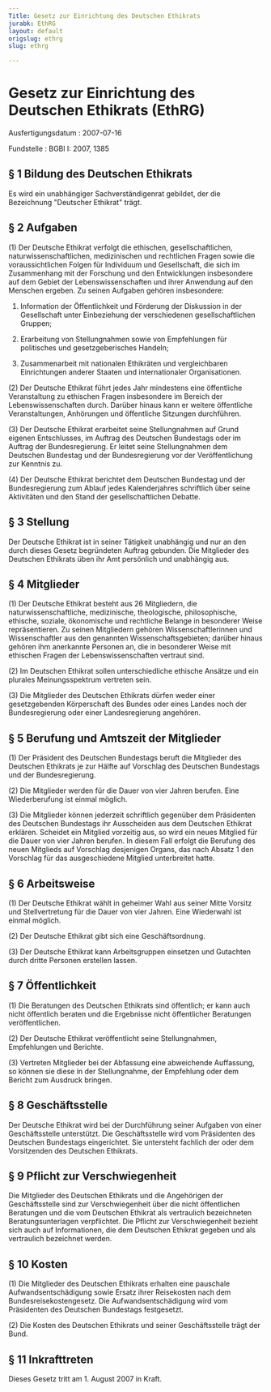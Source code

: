 ```yaml
---
Title: Gesetz zur Einrichtung des Deutschen Ethikrats
jurabk: EthRG
layout: default
origslug: ethrg
slug: ethrg

---
```


# Gesetz zur Einrichtung des Deutschen Ethikrats (EthRG)

Ausfertigungsdatum
:   2007-07-16

Fundstelle
:   BGBl I: 2007, 1385



## § 1 Bildung des Deutschen Ethikrats

Es wird ein unabhängiger Sachverständigenrat gebildet, der die
Bezeichnung "Deutscher Ethikrat" trägt.


## § 2 Aufgaben

(1) Der Deutsche Ethikrat verfolgt die ethischen, gesellschaftlichen,
naturwissenschaftlichen, medizinischen und rechtlichen Fragen sowie
die voraussichtlichen Folgen für Individuum und Gesellschaft, die sich
im Zusammenhang mit der Forschung und den Entwicklungen insbesondere
auf dem Gebiet der Lebenswissenschaften und ihrer Anwendung auf den
Menschen ergeben. Zu seinen Aufgaben gehören insbesondere:

1.  Information der Öffentlichkeit und Förderung der Diskussion in der
    Gesellschaft unter Einbeziehung der verschiedenen gesellschaftlichen
    Gruppen;


2.  Erarbeitung von Stellungnahmen sowie von Empfehlungen für politisches
    und gesetzgeberisches Handeln;


3.  Zusammenarbeit mit nationalen Ethikräten und vergleichbaren
    Einrichtungen anderer Staaten und internationaler Organisationen.




(2) Der Deutsche Ethikrat führt jedes Jahr mindestens eine öffentliche
Veranstaltung zu ethischen Fragen insbesondere im Bereich der
Lebenswissenschaften durch. Darüber hinaus kann er weitere öffentliche
Veranstaltungen, Anhörungen und öffentliche Sitzungen durchführen.

(3) Der Deutsche Ethikrat erarbeitet seine Stellungnahmen auf Grund
eigenen Entschlusses, im Auftrag des Deutschen Bundestags oder im
Auftrag der Bundesregierung. Er leitet seine Stellungnahmen dem
Deutschen Bundestag und der Bundesregierung vor der Veröffentlichung
zur Kenntnis zu.

(4) Der Deutsche Ethikrat berichtet dem Deutschen Bundestag und der
Bundesregierung zum Ablauf jedes Kalenderjahres schriftlich über seine
Aktivitäten und den Stand der gesellschaftlichen Debatte.


## § 3 Stellung

Der Deutsche Ethikrat ist in seiner Tätigkeit unabhängig und nur an
den durch dieses Gesetz begründeten Auftrag gebunden. Die Mitglieder
des Deutschen Ethikrats üben ihr Amt persönlich und unabhängig aus.


## § 4 Mitglieder

(1) Der Deutsche Ethikrat besteht aus 26 Mitgliedern, die
naturwissenschaftliche, medizinische, theologische, philosophische,
ethische, soziale, ökonomische und rechtliche Belange in besonderer
Weise repräsentieren. Zu seinen Mitgliedern gehören
Wissenschaftlerinnen und Wissenschaftler aus den genannten
Wissenschaftsgebieten; darüber hinaus gehören ihm anerkannte Personen
an, die in besonderer Weise mit ethischen Fragen der
Lebenswissenschaften vertraut sind.

(2) Im Deutschen Ethikrat sollen unterschiedliche ethische Ansätze und
ein plurales Meinungsspektrum vertreten sein.

(3) Die Mitglieder des Deutschen Ethikrats dürfen weder einer
gesetzgebenden Körperschaft des Bundes oder eines Landes noch der
Bundesregierung oder einer Landesregierung angehören.


## § 5 Berufung und Amtszeit der Mitglieder

(1) Der Präsident des Deutschen Bundestags beruft die Mitglieder des
Deutschen Ethikrats je zur Hälfte auf Vorschlag des Deutschen
Bundestags und der Bundesregierung.

(2) Die Mitglieder werden für die Dauer von vier Jahren berufen. Eine
Wiederberufung ist einmal möglich.

(3) Die Mitglieder können jederzeit schriftlich gegenüber dem
Präsidenten des Deutschen Bundestags ihr Ausscheiden aus dem Deutschen
Ethikrat erklären. Scheidet ein Mitglied vorzeitig aus, so wird ein
neues Mitglied für die Dauer von vier Jahren berufen. In diesem Fall
erfolgt die Berufung des neuen Mitglieds auf Vorschlag desjenigen
Organs, das nach Absatz 1 den Vorschlag für das ausgeschiedene
Mitglied unterbreitet hatte.


## § 6 Arbeitsweise

(1) Der Deutsche Ethikrat wählt in geheimer Wahl aus seiner Mitte
Vorsitz und Stellvertretung für die Dauer von vier Jahren. Eine
Wiederwahl ist einmal möglich.

(2) Der Deutsche Ethikrat gibt sich eine Geschäftsordnung.

(3) Der Deutsche Ethikrat kann Arbeitsgruppen einsetzen und Gutachten
durch dritte Personen erstellen lassen.


## § 7 Öffentlichkeit

(1) Die Beratungen des Deutschen Ethikrats sind öffentlich; er kann
auch nicht öffentlich beraten und die Ergebnisse nicht öffentlicher
Beratungen veröffentlichen.

(2) Der Deutsche Ethikrat veröffentlicht seine Stellungnahmen,
Empfehlungen und Berichte.

(3) Vertreten Mitglieder bei der Abfassung eine abweichende
Auffassung, so können sie diese in der Stellungnahme, der Empfehlung
oder dem Bericht zum Ausdruck bringen.


## § 8 Geschäftsstelle

Der Deutsche Ethikrat wird bei der Durchführung seiner Aufgaben von
einer Geschäftsstelle unterstützt. Die Geschäftsstelle wird vom
Präsidenten des Deutschen Bundestags eingerichtet. Sie untersteht
fachlich der oder dem Vorsitzenden des Deutschen Ethikrats.


## § 9 Pflicht zur Verschwiegenheit

Die Mitglieder des Deutschen Ethikrats und die Angehörigen der
Geschäftsstelle sind zur Verschwiegenheit über die nicht öffentlichen
Beratungen und die vom Deutschen Ethikrat als vertraulich bezeichneten
Beratungsunterlagen verpflichtet. Die Pflicht zur Verschwiegenheit
bezieht sich auch auf Informationen, die dem Deutschen Ethikrat
gegeben und als vertraulich bezeichnet werden.


## § 10 Kosten

(1) Die Mitglieder des Deutschen Ethikrats erhalten eine pauschale
Aufwandsentschädigung sowie Ersatz ihrer Reisekosten nach dem
Bundesreisekostengesetz. Die Aufwandsentschädigung wird vom
Präsidenten des Deutschen Bundestags festgesetzt.

(2) Die Kosten des Deutschen Ethikrats und seiner Geschäftsstelle
trägt der Bund.


## § 11 Inkrafttreten

Dieses Gesetz tritt am 1. August 2007 in Kraft.

